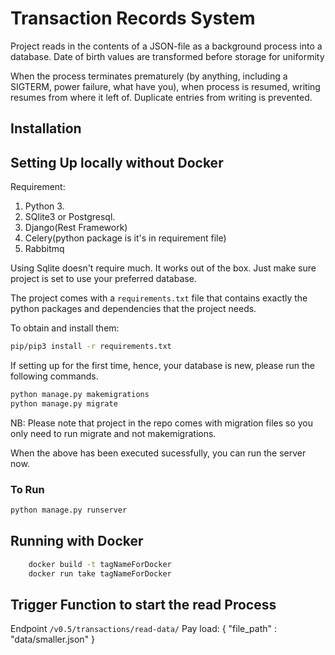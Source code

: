 # Transaction Records System

Project reads in the contents of a JSON-file as a background process into a database. 
Date of birth values are transformed before storage for uniformity

When the process terminates prematurely (by anything, including a SIGTERM, power failure, what have you),  when process is resumed, writing resumes from where it left of. Duplicate entries from writing is prevented.


## Installation

## Setting Up locally without Docker

Requirement:
1. Python 3.
2. SQlite3 or Postgresql.
3. Django(Rest Framework)
4. Celery(python package is it's in requirement file)
5. Rabbitmq

Using Sqlite doesn't require much. It works out of the box. 
Just make sure project is set to use your preferred database. 


The project comes with a `requirements.txt` file that contains exactly the python packages and dependencies that the project needs.

To obtain and install them:

```bash
pip/pip3 install -r requirements.txt
```

If setting up for the first time, hence, your database is new, please run the following commands.


```bash
python manage.py makemigrations
python manage.py migrate
```
NB: Please note that project in the repo comes with migration files so you only need to run migrate and not makemigrations.  


When the above has been executed sucessfully, you can run the server now. 

### To Run

```bash
python manage.py runserver 
```

## Running with Docker
```bash
    docker build -t tagNameForDocker
    docker run take tagNameForDocker
```


## Trigger Function to start the read Process
Endpoint `/v0.5/transactions/read-data/`
Pay load:
{
    "file_path" : "data/smaller.json" 
}